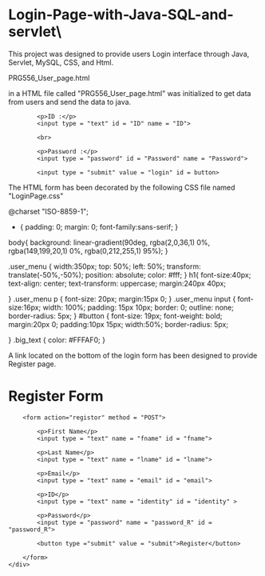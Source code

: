 # Login-Page-with-Java-SQL-and-servlet\

This project was designed to provide users Login interface through Java, Servlet, MySQL, CSS, and Html.

PRG556_User_page.html

<form> in a HTML file called "PRG556_User_page.html" was initialized to get data from users and send the data to java.

<form action="PRG556_servlet" method = "POST">
	
			<p>ID :</p>
			<input type = "text" id = "ID" name = "ID">
		
			<br>
		
			<p>Password :</p>
			<input type = "password" id = "Password" name = "Password">	

			<input type = "submit" value = "login" id = button>
		
</form>

The HTML form has been decorated by the following CSS file named "LoginPage.css"

@charset "ISO-8859-1";

* {
	padding: 0;
	margin: 0;
	font-family:sans-serif;
}

body{
	background: linear-gradient(90deg, rgba(2,0,36,1) 0%, rgba(149,199,20,1) 0%, rgba(0,212,255,1) 95%);
}

.user_menu
{
	width:350px;
	top: 50%;
	left: 50%;
	transform: translate(-50%,-50%);
	position: absolute;
	color: #fff;
}
h1{
	font-size:40px;
	text-align: center;
	text-transform: uppercase;
	margin:240px 40px;
	
}
.user_menu p
{
	font-size: 20px;
	margin:15px 0;
}
.user_menu input
{
	font-size:16px;
	width: 100%;
	padding: 15px 10px;
	border: 0;
	outline: none;
	border-radius: 5px;
}
#button
{
	font-size: 19px;
	font-weight: bold;
	margin:20px 0;
	padding:10px 15px;
	width:50%;
	border-radius: 5px;
	
}
.big_text
{
	color: #FFFAF0;
}

A link located on the bottom of the login form has been designed to provide Register page. 

<!DOCTYPE html>
<html>
<head>
<meta charset="ISO-8859-1">
<title>Insert title here</title>
<link rel="stylesheet" href="RegisterDesign.css">

</head>
<body>
	<h1>Register Form</h1>
	<div class = "register_line">
	
		
		
		<form action="registor" method = "POST">
		
			<p>First Name</p>
			<input type = "text" name = "fname" id = "fname">
		
			<p>Last Name</p>
			<input type = "text" name = "lname" id = "lname">
		
			<p>Email</p>
			<input type = "text" name = "email" id = "email">

			<p>ID</p>
			<input type = "text" name = "identity" id = "identity" >
					
			<p>Password</p>
			<input type = "password" name = "password_R" id = "password_R">
			
			<button type ="submit" value = "submit">Register</button>
		
		</form>
	</div>
</body>
</html>


